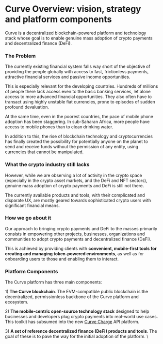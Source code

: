 # Curve Overview: vision, strategy and platform components

Curve is a decentralized blockchain-powered platform and technology stack whose goal is to enable genuine mass adoption of crypto payments and decentralized finance (DeFi).

### The Problem

The currently existing financial system falls way short of the objective of providing the people globally with access to fast, frictionless payments, attractive financial services and passive income opportunities.

This is especially relevant for the developing countries. Hundreds of millions of people there lack access even to the basic banking services, let alone access to more advanced financial opportunities. They also often have to transact using highly unstable fiat currencies, prone to episodes of sudden profound devaluation.

At the same time, even in the poorest countries, the pace of mobile phone adoption has been staggering. In sub-Saharan Africa, more people have access to mobile phones than to clean drinking water.

In addition to this, the rise of blockchain technology and cryptocurrencies has finally created the possibility for potentially anyone on the planet to send and receive funds without the permission of any entity, using currencies that cannot be manipulated.

### What the crypto industry still lacks

However, while we are observing a lot of activity in the crypto space (especially in the crypto asset markets, and the DeFi and NFT sectors), genuine mass adoption of crypto payments and DeFi is still not there.

The currently available products and tools, with their complicated and disparate UX, are mostly geared towards sophisticated crypto users with significant financial means.

### How we go about it

Our approach to bringing crypto payments and DeFi to the masses primarily consists in empowering other projects, businesses, organizations and communities to adopt crypto payments and decentralized finance (DeFi).

This is achieved by providing clients with **convenient, mobile-first tools for creating and managing token-powered environments**, as well as for onboarding users to those and enabling them to interact.

### Platform Components

The Curve platform has three main components:

1\) **The Curve blockchain**. The EVM-compatible public blockchain is the decentralized, permissionless backbone of the Curve platform and ecosystem.

2\) **The mobile-centric open-source technology stack** designed to help businesses and developers plug crypto payments into real-world use cases. This toolkit has subsumed into the new [Curve Charge](https://chargeweb3.com/) API platform.

3\) **A set of reference decentralized finance (DeFi) products and tools**. The goal of these is to pave the way for the initial adoption of the platform. \\
